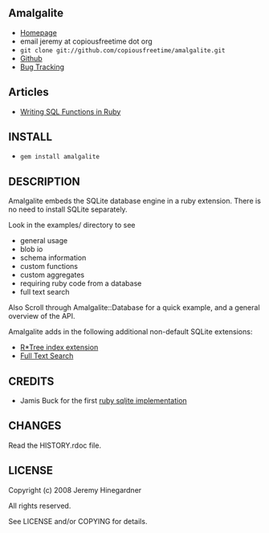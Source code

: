 ## Amalgalite

* [Homepage](http://github.com/copiousfreetime/amalgalite)
* email jeremy at copiousfreetime dot org
* `git clone git://github.com/copiousfreetime/amalgalite.git`
* [Github](http://github.com/copiousfreetime/amalgalite/)
* [Bug Tracking](http://github.com/copiousfreetime/amalgalite/issues)

## Articles

*  [Writing SQL Functions in Ruby](http://copiousfreetime.org/articles/2009/01/10/writing-sql-functions-in-ruby.html)

## INSTALL

* `gem install amalgalite`

## DESCRIPTION

Amalgalite embeds the SQLite database engine in a ruby extension.  There is no
need to install SQLite separately.  

Look in the examples/ directory to see

* general usage
* blob io
* schema information
* custom functions
* custom aggregates
* requiring ruby code from a database
* full text search

Also Scroll through Amalgalite::Database for a quick example, and a general
overview of the API.

Amalgalite adds in the following additional non-default SQLite extensions:

* [R*Tree index extension](http://sqlite.org/rtree.html)
* [Full Text Search](http://sqlite.org/fts3.html)

## CREDITS

* Jamis Buck for the first [ruby sqlite implementation](http://www.rubyforge.org/projects/sqlite-ruby)

## CHANGES

Read the HISTORY.rdoc file.

## LICENSE

Copyright (c) 2008 Jeremy Hinegardner

All rights reserved.

See LICENSE and/or COPYING for details.
